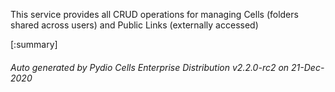 






This service provides all CRUD operations for managing Cells (folders shared across users) and Public Links (externally accessed)

[:summary]

###### Auto generated by Pydio Cells Enterprise Distribution v2.2.0-rc2 on 21-Dec-2020
